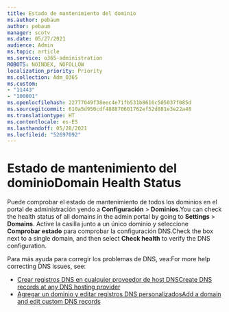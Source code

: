 ```yaml
---
title: Estado de mantenimiento del dominio
ms.author: pebaum
author: pebaum
manager: scotv
ms.date: 05/27/2021
audience: Admin
ms.topic: article
ms.service: o365-administration
ROBOTS: NOINDEX, NOFOLLOW
localization_priority: Priority
ms.collection: Adm_O365
ms.custom:
- "11443"
- "100001"
ms.openlocfilehash: 22777049f38eec4e71fb531b8616c505037f085d
ms.sourcegitcommit: 610a5d950cdf488870601762ef52d881e3e22a48
ms.translationtype: HT
ms.contentlocale: es-ES
ms.lasthandoff: 05/28/2021
ms.locfileid: "52697092"
---
```

# <a name="domain-health-status"></a><span data-ttu-id="7c682-102">Estado de mantenimiento del dominio</span><span class="sxs-lookup"><span data-stu-id="7c682-102">Domain Health Status</span></span>

<span data-ttu-id="7c682-103">Puede comprobar el estado de mantenimiento de todos los dominios en el portal de administración yendo a **Configuración** > **Dominios**.</span><span class="sxs-lookup"><span data-stu-id="7c682-103">You can check the health status of all domains in the admin portal by going to **Settings** > **Domains**.</span></span>
<span data-ttu-id="7c682-104">Active la casilla junto a un único dominio y seleccione **Comprobar estado** para comprobar la configuración DNS.</span><span class="sxs-lookup"><span data-stu-id="7c682-104">Check the box next to a single domain, and then select **Check health** to verify the DNS configuration.</span></span>

<span data-ttu-id="7c682-105">Para más ayuda para corregir los problemas de DNS, vea:</span><span class="sxs-lookup"><span data-stu-id="7c682-105">For more help correcting DNS issues, see:</span></span>

- [<span data-ttu-id="7c682-106">Crear registros DNS en cualquier proveedor de host DNS</span><span class="sxs-lookup"><span data-stu-id="7c682-106">Create DNS records at any DNS hosting provider</span></span>](/microsoft-365/admin/get-help-with-domains/create-dns-records-at-any-dns-hosting-provider)
- [<span data-ttu-id="7c682-107">Agregar un dominio y editar registros DNS personalizados</span><span class="sxs-lookup"><span data-stu-id="7c682-107">Add a domain and edit custom DNS records</span></span>](/microsoft-365/admin/setup/add-domain)